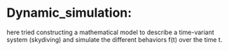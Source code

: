 # Dynamic_simulation:

here tried constructing a mathematical model to describe a time-variant system (skydiving)
and simulate the different behaviors f(t) over the time t.



